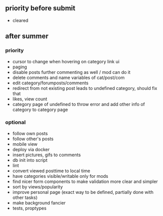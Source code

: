 ## priority before submit

- cleared

## after summer

### priority
- cursor to change when hovering on category link ui
- paging
- disable posts further commenting as well / mod can do it
- delete comments and name variables of cat/post/com
- edit category/forumposts/comments
- redirect from not existing post leads to undefined category, should fix that
- likes, view count
- category page of undefined to throw error and add other info of category to category page
### optional
- follow own posts
- follow other's posts
- mobile view
- deploy via docker
- insert pictures, gifs to comments
- db init into script
- lint
- convert viewed posttime to local time
- have categories visible/writable only for mods
- find nicer form components to make validation more clear and simpler
- sort by views/popularity
- improve personal page (exact way to be defined, partially done with other tasks)
- make background fancier
- tests, proptypes
